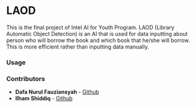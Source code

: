 # LAOD
This is the final project of Intel AI for Youth Program. LAOD (Library Automatic Object Detection) is an AI that is used for data inputting about person who will borrow the book and which book that he/she will borrow. This is more efficient rather than inputting data manually. 

### Usage


### Contributors
* **Dafa Nurul Fauziansyah** - [Github](https://github.com/dafanf)
* **Ilham Shiddiq** - [Github](https://github.com/IlhamShiddiq)
